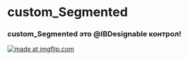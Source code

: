 # custom_Segmented

### custom_Segmented это @IBDesignable контрол!

<a href="https://imgflip.com/gif/26tygz"><img src="https://i.imgflip.com/26tygz.gif" title="made at imgflip.com"/></a>
